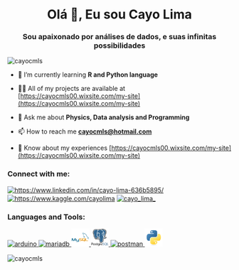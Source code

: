 <h1 align="center">Olá 👋, Eu sou Cayo Lima</h1>
<h3 align="center">Sou apaixonado por análises de dados, e suas infinitas possibilidades</h3>

<p align="left"> <img src="https://komarev.com/ghpvc/?username=cayocmls&label=Profile%20views&color=0e75b6&style=flat" alt="cayocmls" /> </p>

- 🌱 I’m currently learning **R and Python language**

- 👨‍💻 All of my projects are available at [https://cayocmls00.wixsite.com/my-site](https://cayocmls00.wixsite.com/my-site)

- 💬 Ask me about **Physics, Data analysis and Programming**

- 📫 How to reach me **cayocmls@hotmail.com**

- 📄 Know about my experiences [https://cayocmls00.wixsite.com/my-site](https://cayocmls00.wixsite.com/my-site)

<h3 align="left">Connect with me:</h3>
<p align="left">
<a href="https://linkedin.com/in/https://www.linkedin.com/in/cayo-lima-636b5895/" target="blank"><img align="center" src="https://raw.githubusercontent.com/rahuldkjain/github-profile-readme-generator/master/src/images/icons/Social/linked-in-alt.svg" alt="https://www.linkedin.com/in/cayo-lima-636b5895/" height="30" width="40" /></a>
<a href="https://kaggle.com/https://www.kaggle.com/cayolima" target="blank"><img align="center" src="https://raw.githubusercontent.com/rahuldkjain/github-profile-readme-generator/master/src/images/icons/Social/kaggle.svg" alt="https://www.kaggle.com/cayolima" height="30" width="40" /></a>
<a href="https://instagram.com/cayo_lima_" target="blank"><img align="center" src="https://raw.githubusercontent.com/rahuldkjain/github-profile-readme-generator/master/src/images/icons/Social/instagram.svg" alt="cayo_lima_" height="30" width="40" /></a>
</p>

<h3 align="left">Languages and Tools:</h3>
<p align="left"> <a href="https://www.arduino.cc/" target="_blank" rel="noreferrer"> <img src="https://cdn.worldvectorlogo.com/logos/arduino-1.svg" alt="arduino" width="40" height="40"/> </a> <a href="https://mariadb.org/" target="_blank" rel="noreferrer"> <img src="https://www.vectorlogo.zone/logos/mariadb/mariadb-icon.svg" alt="mariadb" width="40" height="40"/> </a> <a href="https://www.mysql.com/" target="_blank" rel="noreferrer"> <img src="https://raw.githubusercontent.com/devicons/devicon/master/icons/mysql/mysql-original-wordmark.svg" alt="mysql" width="40" height="40"/> </a> <a href="https://www.postgresql.org" target="_blank" rel="noreferrer"> <img src="https://raw.githubusercontent.com/devicons/devicon/master/icons/postgresql/postgresql-original-wordmark.svg" alt="postgresql" width="40" height="40"/> </a> <a href="https://postman.com" target="_blank" rel="noreferrer"> <img src="https://www.vectorlogo.zone/logos/getpostman/getpostman-icon.svg" alt="postman" width="40" height="40"/> </a> <a href="https://www.python.org" target="_blank" rel="noreferrer"> <img src="https://raw.githubusercontent.com/devicons/devicon/master/icons/python/python-original.svg" alt="python" width="40" height="40"/> </a> </p>

<p><img align="center" src="https://github-readme-streak-stats.herokuapp.com/?user=cayocmls&" alt="cayocmls" /></p>
